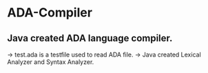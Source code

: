 # ADA-Compiler
## Java created ADA language compiler. 
-> test.ada is a testfile used to read ADA file.
-> Java created Lexical Analyzer and Syntax Analyzer. 
